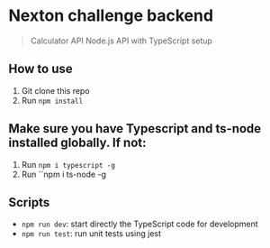 # Nexton challenge backend

> Calculator API
> Node.js API with TypeScript setup

## How to use

1. Git clone this repo
2. Run `npm install`

## Make sure you have Typescript and ts-node installed globally. If not:

1. Run `npm i typescript -g`
2. Run ``npm i ts-node -g


## Scripts

- `npm run dev`: start directly the TypeScript code for development
- `npm run test`: run unit tests using jest
